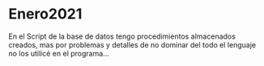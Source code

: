 # Enero2021

En el Script de la base de datos tengo procedimientos almacenados creados, mas por problemas y detalles de no dominar del todo el lenguaje no los utilicé en el programa...
